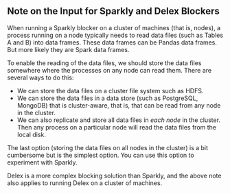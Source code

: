 ## Note on the Input for Sparkly and Delex Blockers

When running a Sparkly blocker on a cluster of machines (that is, nodes), a process running on a node typically needs to read data files (such as Tables A and B) into data frames. These data frames can be Pandas data frames. But more likely they are Spark data frames. 

To enable the reading of the data files, we should store the data files somewhere where the processes on any node can read them. There are several ways to do this: 
* We can store the data files on a cluster file system such as HDFS.
* We can store the data files in a data store (such as PostgreSQL, MongoDB) that is cluster-aware, that is, that can be read from any node in the cluster.
* We can also replicate and store all data files in *each node* in the cluster. Then any process on a particular node will read the data files from the local disk. 

The last option (storing the data files on all nodes in the cluster) is a bit cumbersome but is the simplest option. You can use this option to experiment with Sparkly. 

Delex is a more complex blocking solution than Sparkly, and the above note also applies to running Delex on a cluster of machines. 
